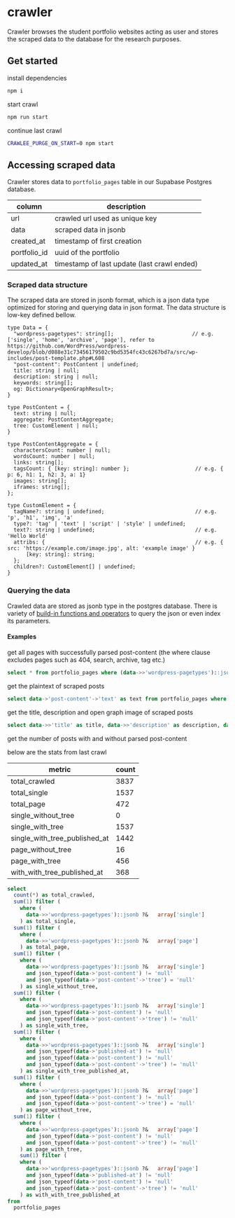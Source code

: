 # crawler

Crawler browses the student portfolio websites acting as user and stores the scraped data to the database for the research purposes.

## Get started

install dependencies

```bash
npm i
```

start crawl

```bash
npm run start
```

continue last crawl

```bash
CRAWLEE_PURGE_ON_START=0 npm start
```

## Accessing scraped data

Crawler stores data to `portfolio_pages` table in our Supabase Postgres database.

| column       | description                                 |
| ------------ | ------------------------------------------- |
| url          | crawled url used as unique key              |
| data         | scraped data in jsonb                       |
| created_at   | timestamp of first creation                 |
| portfolio_id | uuid of the portfolio                       |
| updated_at   | timestamp of last update (last crawl ended) |

### Scraped data structure

The scraped data are stored in jsonb format, which is a json data type
optimized for storing and querying data in json format.
The data structure is low-key defined bellow.

```
type Data = {
  "wordpress-pagetypes": string[];                         // e.g. ['single', 'home', 'archive', 'page'], refer to https://github.com/WordPress/wordpress-develop/blob/d088e31c73456179502c9bd5354fc43c6267bd7a/src/wp-includes/post-template.php#L608
  "post-content": PostContent | undefined;
  title: string | null;
  description: string | null;
  keywords: string[];
  og: Dictionary<OpenGraphResult>;
}

type PostContent = {
  text: string | null;
  aggregate: PostContentAggregate;
  tree: CustomElement | null;
}

type PostContentAggregate = {
  charactersCount: number | null;
  wordsCount: number | null;
  links: string[];
  tagsCount: { [key: string]: number };                     // e.g. { p: 6, h1: 1, h2: 3, a: 1}
  images: string[];
  iframes: string[];
};

type CustomElement = {
  tagName?: string | undefined;                             // e.g. 'p', 'h1', 'img', 'a'
  type?: 'tag' | 'text' | 'script' | 'style' | undefined;
  text?: string | undefined;                                // e.g. 'Hello World'
  attribs: {                                                // e.g. { src: 'https://example.com/image.jpg', alt: 'example image' }
      [key: string]: string;
  };
  children?: CustomElement[] | undefined;
}

```

### Querying the data

Crawled data are stored as jsonb type in the postgres database.
There is variety of [build-in functions and operators](https://www.postgresql.org/docs/9.4/functions-json.html) to query the json or even index its parameters.

#### Examples

get all pages with successfully parsed post-content (the where clause excludes pages such as 404, search, archive, tag etc.)

```sql
select * from portfolio_pages where (data->>'wordpress-pagetypes')::jsonb ?|	array['single', 'page'] and json_typeof(data->'post-content') != 'null' and json_typeof(data->'post-content'->'tree') != 'null';
```

get the plaintext of scraped posts

```sql
select data->'post-content'->'text' as text from portfolio_pages where (data->>'wordpress-pagetypes')::jsonb ?|	array['single', 'page'] and json_typeof(data->'post-content') != 'null' and json_typeof(data->'post-content'->'tree') != 'null';
```

get the title, description and open graph image of scraped posts

```sql
select data->>'title' as title, data->>'description' as description, data->'og'->'image'->'imageValue' as og_image from portfolio_pages where (data->>'wordpress-pagetypes')::jsonb ?|	array['single', 'page'] and json_typeof(data->'post-content') != 'null' and json_typeof(data->'post-content'->'tree') != 'null';
```

get the number of posts with and without parsed post-content

below are the stats from last crawl

| metric                        | count |
| ----------------------------- | ----- |
| total_crawled                 | 3837  |
| total_single                  | 1537  |
| total_page                    | 472   |
| single_without_tree           | 0     |
| single_with_tree              | 1537  |
| single_with_tree_published_at | 1442  |
| page_without_tree             | 16    |
| page_with_tree                | 456   |
| with_with_tree_published_at   | 368   |

```sql
select
  count(*) as total_crawled,
  sum(1) filter (
    where (
      data->>'wordpress-pagetypes')::jsonb ?&	array['single']
    ) as total_single,
  sum(1) filter (
    where (
      data->>'wordpress-pagetypes')::jsonb ?&	array['page']
    ) as total_page,
  sum(1) filter (
    where (
      data->>'wordpress-pagetypes')::jsonb ?&	array['single']
      and json_typeof(data->'post-content') != 'null'
      and json_typeof(data->'post-content'->'tree') = 'null'
    ) as single_without_tree,
  sum(1) filter (
    where (
      data->>'wordpress-pagetypes')::jsonb ?&	array['single']
      and json_typeof(data->'post-content') != 'null'
      and json_typeof(data->'post-content'->'tree') != 'null'
    ) as single_with_tree,
  sum(1) filter (
    where (
      data->>'wordpress-pagetypes')::jsonb ?&	array['single']
      and json_typeof(data->'published-at') != 'null'
      and json_typeof(data->'post-content') != 'null'
      and json_typeof(data->'post-content'->'tree') != 'null'
    ) as single_with_tree_published_at,
  sum(1) filter (
    where (
      data->>'wordpress-pagetypes')::jsonb ?&	array['page']
      and json_typeof(data->'post-content') != 'null'
      and json_typeof(data->'post-content'->'tree') = 'null'
    ) as page_without_tree,
  sum(1) filter (
    where (
      data->>'wordpress-pagetypes')::jsonb ?&	array['page']
      and json_typeof(data->'post-content') != 'null'
      and json_typeof(data->'post-content'->'tree') != 'null'
    ) as page_with_tree,
    sum(1) filter (
    where (
      data->>'wordpress-pagetypes')::jsonb ?&	array['page']
      and json_typeof(data->'published-at') != 'null'
      and json_typeof(data->'post-content') != 'null'
      and json_typeof(data->'post-content'->'tree') != 'null'
    ) as with_with_tree_published_at
from
  portfolio_pages
```
